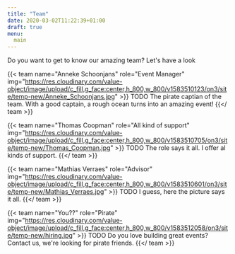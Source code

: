 ```yaml
---
title: "Team"
date: 2020-03-02T11:22:39+01:00
draft: true
menu:
  main
---
```


Do you want to get to know our amazing team? Let's have a look

{{< team name="Anneke Schoonjans" role="Event Manager" img="https://res.cloudinary.com/value-object/image/upload/c_fill,g_face:center,h_800,w_800/v1583510123/on3/site/temp-new/Anneke_Schoonjans.jpg" >}}
TODO The pirate captian of the team. With a good captain, a rough ocean turns into an amazing event!
{{</ team >}}

{{< team name="Thomas Coopman" role="All kind of support" img="https://res.cloudinary.com/value-object/image/upload/c_fill,g_face:center,h_800,w_800/v1583510705/on3/site/temp-new/Thomas_Coopman.jpg" >}}
TODO The role says it all. I offer al kinds of support.
{{</ team >}}

{{< team name="Mathias Verraes" role="Advisor" img="https://res.cloudinary.com/value-object/image/upload/c_fill,g_face:center,h_800,w_800/v1583510601/on3/site/temp-new/Mathias_Verraes.jpg" >}}
TODO I guess, here the picture says it all.
{{</ team >}}


{{< team name="You??" role="Pirate" img="https://res.cloudinary.com/value-object/image/upload/c_fill,g_face:center,h_800,w_800/v1583512058/on3/site/temp-new/hiring.jpg" >}}
TODO Do you love building great events? Contact us, we're looking for pirate friends.
{{</ team >}}